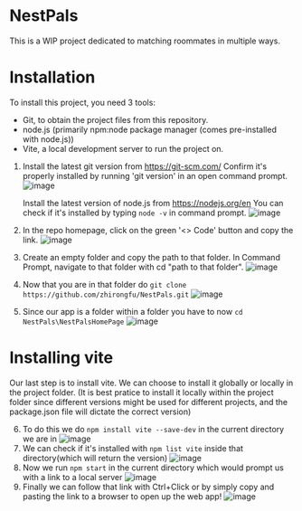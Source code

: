 # NestPals
This is a WIP project dedicated to matching roommates in multiple ways.

# Installation
To install this project, you need 3 tools:
- Git, to obtain the project files from this repository.
- node.js (primarily npm:node package manager (comes pre-installed with node.js))
- Vite, a local development server to run the project on.

1. Install the latest git version from https://git-scm.com/
Confirm it's properly installed by running 'git version' in an open command prompt.![image](https://github.com/zhirongfu/NestPals/assets/73326132/e292a296-da17-483c-abaa-11ce31479517)

   Install the latest version of node.js from https://nodejs.org/en
    You can check if it's installed by typing `node -v` in command prompt.
      ![image](https://github.com/zhirongfu/NestPals/assets/73326132/7659128c-3eee-4910-92c4-297581ec5e8f)

2. In the repo homepage, click on the green '<> Code' button and copy the link.
![image](https://github.com/zhirongfu/NestPals/assets/73326132/97f5d2a6-18aa-4220-8c8a-54b263fbdd94)

  3. Create an empty folder and copy the path to that folder. In Command Prompt, navigate to that folder with cd "path to that folder".
    ![image](https://github.com/zhirongfu/NestPals/assets/73326132/a0475829-119f-44d4-b7e1-14b753b1e72c)



4. Now that you are in that folder do `git clone https://github.com/zhirongfu/NestPals.git` ![image](https://github.com/zhirongfu/NestPals/assets/73326132/da9ee13a-8afa-4df3-93dc-aafc97ed3ebe)
5. Since our app is a folder within a folder you have to now `cd NestPals\NestPalsHomePage` ![image](https://github.com/zhirongfu/NestPals/assets/73326132/c0ef695d-8c68-429a-8ae3-9814286ef49d)
 

# Installing vite
Our last step is to install vite. We can choose to install it globally or locally in the project folder. (It is best pratice to install it locally within the project folder since different versions might be used for different projects, and the package.json file will dictate the correct version)

6. To do this we do `npm install vite --save-dev` in the current directory we are in ![image](https://github.com/zhirongfu/NestPals/assets/73326132/353df4c0-893e-43c6-927e-287eaa2bb12f)
7. We can check if it's installed with `npm list vite` inside that directory(which will return the version) ![image](https://github.com/zhirongfu/NestPals/assets/73326132/632fbc15-90dc-4691-a1ff-18827dbdf23d)
8. Now we run `npm start` in the current directory which would prompt us with a link to a local server ![image](https://github.com/zhirongfu/NestPals/assets/73326132/38ec9f06-447e-41e0-a7fc-127b8ff313cd)
9. Finally we can follow that link with Ctrl+Click or by simply copy and pasting the link to a browser to open up the web app! ![image](https://github.com/zhirongfu/NestPals/assets/73326132/b484443d-ab91-4878-84de-2d92867a9b98)

